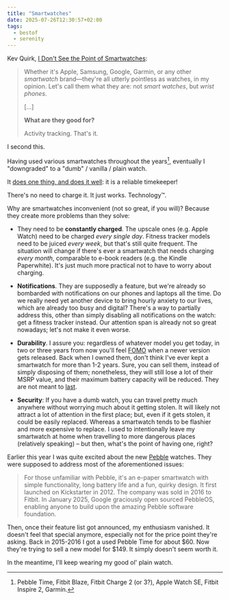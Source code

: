 ```yaml
---
title: "Smartwatches"
date: 2025-07-26T12:30:57+02:00
tags:
  - bestof
  - serenity
---
```


Kev Quirk, [I Don't See the Point of
Smartwatches](https://kevquirk.com/blog/i-don-t-see-the-point-of-smartwatches):

> Whether it's Apple, Samsung, Google, Garmin, or any other _smartwatch_
> brand—they're all utterly pointless as watches, in my opinion. Let's call them
> what they are: not _smart watches_, but _wrist phones_.
>
> [...]
>
> **What are they good for?**
>
> Activity tracking. That's it.

I second this.

Having used various smartwatches throughout the years[^1], eventually I "downgraded"
to a "dumb" / vanilla / plain watch.

It [does one thing, and does it
well](https://en.wikipedia.org/wiki/Unix_philosophy): it is a reliable
timekeeper!

There's no need to charge it. It just works. Technology™.

Why are smartwatches inconvenient (not so great, if you will)? Because they
create more problems than they solve:

- They need to be **constantly charged**. The upscale ones (e.g. Apple Watch) need
  to be charged _every single day_. Fitness tracker models need to be juiced
  _every week_, but that's still quite frequent. The situation will change if
  there's ever a smartwatch that needs charging _every month_, comparable to
  e-book readers (e.g. the Kindle Paperwhite). It's just much more practical not
  to have to worry about charging.

- **Notifications**. They are supposedly a feature, but we're already so
  bombarded with notifications on our phones and laptops all the time. Do we
  really need yet another device to bring hourly anxiety to our lives, which are
  already too busy and digital? There's a way to partially address this, other
  than simply disabling all notifications on the watch: get a fitness tracker
  instead. Our attention span is already not so great nowadays; let's not make
  it even worse.

- **Durability**. I assure you: regardless of whatever model you get today, in
  two or three years from now you'll feel
  [FOMO](https://en.wikipedia.org/wiki/Fear_of_missing_out) when a newer version
  gets released. Back when I owned them, don't think I've ever kept a smartwatch
  for more than 1-2 years. Sure, you can sell them, instead of simply disposing
    of them; nonetheless, they will still lose a lot of their MSRP value, and
    their maximum battery capacity will be reduced. They are not meant to
    [last](https://en.wikipedia.org/wiki/Enshittification).

- **Security**: If you have a dumb watch, you can travel pretty much anywhere
  without worrying much about it getting stolen. It will likely not attract a
  lot of attention in the first place; but, even if it gets stolen, it could be
  easily replaced. Whereas a smartwatch tends to be flashier and more expensive
  to replace. I used to intentionally leave my smartwatch at home when
  travelling to more dangerous places (relatively speaking) – but then, what's
  the point of having one, right?

Earlier this year I was quite excited about the new
[Pebble](https://store.repebble.com/) watches. They were supposed to address
most of the aforementioned issues:

> For those unfamiliar with Pebble, it's an e-paper smartwatch with simple
> functionality, long battery life and a fun, quirky design. It first launched
> on Kickstarter in 2012. The company was sold in 2016 to Fitbit. In January
> 2025, Google graciously open sourced PebbleOS, enabling anyone to build upon
> the amazing Pebble software foundation.

Then, once their feature list got announced, my enthusiasm vanished. It doesn't
feel that special anymore, especially not for the price point they're asking.
Back in 2015-2016 I got a used Pebble Time for about $60. Now they're trying to
sell a new model for $149. It simply doesn't seem worth it.

In the meantime, I'll keep wearing my good ol' plain watch.

[^1]: Pebble Time, Fitbit Blaze, Fitbit Charge 2 (or 3?), Apple Watch SE, Fitbit
    Inspire 2, Garmin.
